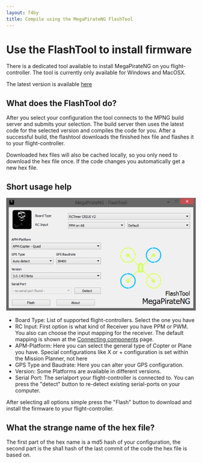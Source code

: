```yaml
---
layout: f4by
title: Compile using the MegaPirateNG FlashTool
---
```


# Use the FlashTool to install firmware

There is a dedicated tool available to install MegaPirateNG on you flight-controller.
The tool is currently only available for Windows and MacOSX.

The latest version is available [here](https://github.com/MegaPirateNG/FlashTool/releases)

## What does the FlashTool do?

After you select your configuration the tool connects to the MPNG build server and submits your selection.
The build server then uses the latest code for the selected version and compiles the code for you.
After a successful build, the flashtool downloads the finished hex file and flashes it to your flight-controller.

Downloaded hex files will also be cached locally, so you only need to download the hex file once.
If the code changes you automatically get a new hex file.

## Short usage help

![FlashTool Screenshot](../../images/flashtool.png)

* Board Type: List of supported flight-controllers. Select the one you have
* RC Input: First option is what kind of Receiver you have PPM or PWM. You also can choose the input mapping for the receiver. The default mapping is shown at the [Connecting components](connecting_components) page.
* APM-Platform: Here you can select the general type of Copter or Plane you have. Special configurations like X or + configuration is set within the Mission Planner, not here
* GPS Type and Baudrate: Here you can alter your GPS configuration.
* Version: Some Platforms are available in different versions.
* Serial Port: The serialport your flight-controller is connected to. You can press the "detect" button to re-detect existing serial-ports on your computer. 

After selecting all options simple press the "Flash" button to download and install the firmware to your flight-controller.

## What the strange name of the hex file?

The first part of the hex name is a md5 hash of your configuration, the second part is the sha1 hash of the last commit of the code the hex file is based on.
